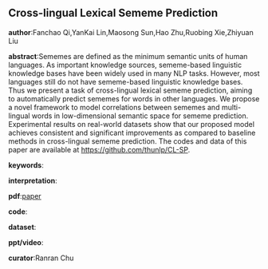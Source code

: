 ## Cross-lingual Lexical Sememe Prediction
**author**:Fanchao Qi,YanKai Lin,Maosong Sun,Hao Zhu,Ruobing Xie,Zhiyuan Liu

**abstract**:Sememes are defined as the minimum semantic units of human languages. As important knowledge sources, sememe-based linguistic knowledge bases have been widely used in many NLP tasks. However, most languages still do not have sememe-based linguistic knowledge bases. Thus we present a task of cross-lingual lexical sememe prediction, aiming to automatically predict sememes for words in other languages. We propose a novel framework to model correlations between sememes and multi-lingual words in low-dimensional semantic space for sememe prediction. Experimental results on real-world datasets show that our proposed model achieves consistent and significant improvements as compared to baseline methods in cross-lingual sememe prediction. The codes and data of this paper are available at https://github.com/thunlp/CL-SP.

**keywords**:

**interpretation**:

**pdf**:[paper](https://www.aclweb.org/anthology/D18-1033.pdf)

**code**:

**dataset**:

**ppt/video**:

**curator**:Ranran Chu